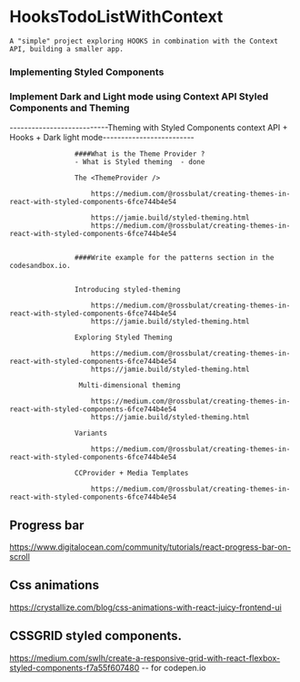 # HooksTodoListWithContext
 
	A "simple" project exploring HOOKS in combination with the Context API, building a smaller app.


### Implementing Styled Components 



### Implement Dark and Light mode using Context API Styled Components and Theming 


---------------------------Theming with Styled Components context API + Hooks + Dark light  mode-------------------------


					####What is the Theme Provider ?
					- What is Styled theming  - done
					
					The <ThemeProvider />

						https://medium.com/@rossbulat/creating-themes-in-react-with-styled-components-6fce744b4e54

						https://jamie.build/styled-theming.html
						https://medium.com/@rossbulat/creating-themes-in-react-with-styled-components-6fce744b4e54


					####Write example for the patterns section in the codesandbox.io.


					Introducing styled-theming

						https://medium.com/@rossbulat/creating-themes-in-react-with-styled-components-6fce744b4e54
						https://jamie.build/styled-theming.html

					Exploring Styled Theming

						https://medium.com/@rossbulat/creating-themes-in-react-with-styled-components-6fce744b4e54
						https://jamie.build/styled-theming.html

					 Multi-dimensional theming

						https://medium.com/@rossbulat/creating-themes-in-react-with-styled-components-6fce744b4e54
						https://jamie.build/styled-theming.html
						
					Variants

						https://medium.com/@rossbulat/creating-themes-in-react-with-styled-components-6fce744b4e54

					CCProvider + Media Templates

						https://medium.com/@rossbulat/creating-themes-in-react-with-styled-components-6fce744b4e54
     


## Progress bar
https://www.digitalocean.com/community/tutorials/react-progress-bar-on-scroll


## Css animations
https://crystallize.com/blog/css-animations-with-react-juicy-frontend-ui


## CSSGRID styled components.
https://medium.com/swlh/create-a-responsive-grid-with-react-flexbox-styled-components-f7a55f607480 -- for codepen.io
   
  
